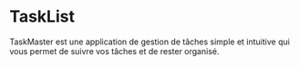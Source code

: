 # TaskList
TaskMaster est une application de gestion de tâches simple et intuitive qui vous permet de suivre vos tâches et de rester organisé.
